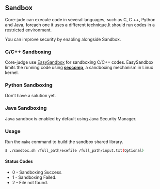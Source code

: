 ## Sandbox

Core-jude can execute code in several languages, such as C, C ++, Python and Java, foreach one it uses a different technique.It should run codes in a restricted environment.

You can improve security by enabling alongside Sandbox.

### C/C++ Sandboxing

Core-judge use [EasySandbox](https://github.com/daveho/EasySandbox) for sandboxing C/C++ codes. EasySandbox limits the running code using **[seccomp](http://lwn.net/Articles/332974/)**, a sandboxing mechanism in Linux kernel.

### Python Sandboxing

Don't have a solution yet.

### Java Sandboxing

Java sandbox is enabled by default using Java Security Manager.

### Usage
Run the `make` command to build the sandbox shared library.

```sh
$ ./sandbox.sh /full_path/exefile /full_path/input.txt(Optional)
```
#### Status Codes
* 0 - Sandboxing Success.
* 1 - Sandboxing Failed.
* 2 - File not found.


